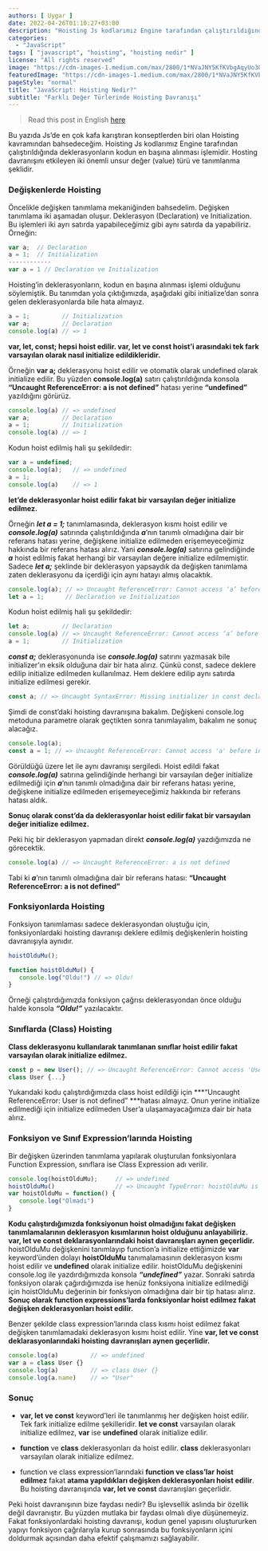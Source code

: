 ```yaml
---
authors: [ Uygar ]
date: 2022-04-26T01:10:27+03:00
description: "Hoisting Js kodlarımız Engine tarafından çalıştırıldığında deklerasyonların kodun en başına alınması işlemidir. Hosting davranışını etkileyen iki önemli unsur değer (value) türü ve tanımlanma şeklidir."
categories:
  - "JavaScript"
tags: [ "javascript", "hoisting", "hoisting nedir" ]
license: "All rights reserved"
image: "https://cdn-images-1.medium.com/max/2800/1*NVaJNY5KfKVbgAqyUo3OhA.png"
featuredImage: "https://cdn-images-1.medium.com/max/2800/1*NVaJNY5KfKVbgAqyUo3OhA.png"
pageStyle: "normal"
title: "JavaScript: Hoisting Nedir?"
subtitle: "Farklı Değer Türlerinde Hoisting Davranışı"
---
```


> Read this post in
> English [here](https://medium.com/@uygardev/what-is-hoisting-in-javascript-how-does-it-work-part-i-on-variables-f7a610c888c)

Bu yazıda Js’de en çok kafa karıştıran konseptlerden biri olan Hoisting kavramından bahsedeceğim. Hoisting Js kodlarımız
Engine tarafından çalıştırıldığında deklerasyonların kodun en başına alınması işlemidir. Hosting davranışını etkileyen
iki önemli unsur değer (value) türü ve tanımlanma şeklidir.

### Değişkenlerde Hoisting

Öncelikle değişken tanımlama mekaniğinden bahsedelim. Değişken tanımlama iki aşamadan oluşur. Deklerasyon (Declaration)
ve Initialization. Bu işlemleri iki ayrı satırda yapabileceğimiz gibi aynı satırda da yapabiliriz. Örneğin:

```js
var a;  // Declaration
a = 1;  // Initialization
------------
var a = 1 // Declaration ve Initialization
```

Hoisting’in deklerasyonların, kodun en başına alınması işlemi olduğunu söylemiştik. Bu tanımdan yola çıktığımızda,
aşağıdaki gibi initialize’dan sonra gelen deklerasyonlarda bile hata almayız.

```js
a = 1;         // Initialization
var a;         // Declaration
console.log(a) // => 1
```

**var, let, const; hepsi hoist edilir. var, let ve const hoist’i arasındaki tek fark varsayılan olarak nasıl initialize
edildikleridir.**

Örneğin **var a;** deklerasyonu hoist edilir ve otomatik olarak undefined olarak initialize edilir. Bu yüzden
**console.log(a)** satırı çalıştırıldığında konsola **“Uncaught ReferenceError: a is not defined”** hatası yerine
**“undefined”** yazıldığını görürüz.

```js
console.log(a) // => undefined
var a;         // Declaration
a = 1;         // Initialization
console.log(a) // => 1
```

Kodun hoist edilmiş hali şu şekildedir:

```js
var a = undefined;
console.log(a);   // => undefined
a = 1;
console.log(a)    // => 1
```

**let’de deklerasyonlar hoist edilir fakat bir varsayılan değer initialize edilmez.**

Örneğin **_let a = 1;_** tanımlamasında, deklerasyon kısmı hoist edilir ve ***console.log(a)*** satırında
çalıştırıldığında ***a***’nın tanımlı olmadığına dair bir referans hatası yerine, değişkene initialize edilmeden
erişemeyeceğimiz hakkında bir referans hatası alırız. Yani **_console.log(a)_** satırına gelindiğinde **_a_** hoist
edilmiş fakat herhangi bir varsayılan değere initialize edilmemiştir. Sadece **_let a;_** şeklinde bir deklerasyon
yapsaydık da değişken tanımlama zaten deklerasyonu da içerdiği için aynı hatayı almış olacaktık.

```js
console.log(a); // => Uncaught ReferenceError: Cannot access ‘a’ before initialization”
let a = 1;      // Declaration ve Initialization
```

Kodun hoist edilmiş hali şu şekildedir:

```js
let a;         // Declaration
console.log(a) // => Uncaught ReferenceError: Cannot access ‘a’ before initialization”
a = 1;         // Initialization
```

**_const a;_** deklerasyonunda ise **_console.log(a)_** satırını yazmasak bile initializer’ın eksik olduğuna dair bir hata
alırız. Çünkü const, sadece deklere edilip initialize edilmeden kullanılmaz. Hem deklere edilip aynı satırda initialize
edilmesi gerekir.

```js
const a; // => Uncaught SyntaxError: Missing initializer in const declaration"
```

Şimdi de const’daki hoisting davranışına bakalım. Değişkeni console.log metoduna parametre olarak geçtikten sonra
tanımlayalım, bakalım ne sonuç alacağız.

```js
console.log(a);
const a = 1; // => Uncaught ReferenceError: Cannot access 'a' before initialization
```

Görüldüğü üzere let ile aynı davranışı sergiledi. Hoist edildi fakat **_console.log(a)_** satırına gelindiğinde herhangi
bir varsayılan değer initialize edilmediği için **_a_**’nın tanımlı olmadığına dair bir referans hatası yerine,
değişkene initialize edilmeden erişemeyeceğimiz hakkında bir referans hatası aldık.

**Sonuç olarak const’da da deklerasyonlar hoist edilir fakat bir varsayılan değer initialize edilmez.**

Peki hiç bir deklerasyon yapmadan direkt **_console.log(a)_** yazdığımızda ne görecektik.

```js
console.log(a) // => Uncaught ReferenceError: a is not defined
```

Tabi ki **_a_**’nın tanımlı olmadığına dair bir referans hatası: **“Uncaught ReferenceError: a is not defined”**

### Fonksiyonlarda Hoisting

Fonksiyon tanımlaması sadece deklerasyondan oluştuğu için, fonksiyonlardaki hoisting davranışı deklere edilmiş
değişkenlerin hoisting davranışıyla aynıdır.
```js
hoistOlduMu();

function hoistOlduMu() {
   console.log("Oldu!") // => Oldu!
}
```

Örneği çalıştırdığımızda fonksiyon çağrısı deklerasyondan önce olduğu halde konsola **_“Oldu!”_** yazılacaktır.

### Sınıflarda (Class) Hoisting

**Class deklerasyonu kullanılarak tanımlanan sınıflar hoist edilir fakat varsayılan olarak initialize edilmez.**
```js
const p = new User(); // => Uncaught ReferenceError: Cannot access 'User' before initialization
class User {...}
```

Yukarıdaki kodu çalıştırdığımızda class hoist edildiği için ***“Uncaught ReferenceError: User is not defined” ***hatası
almayız. Onun yerine initialize edilmediği için initialize edilmeden User’a ulaşamayacağımıza dair bir hata alırız.

### Fonksiyon ve Sınıf Expression’larında Hoisting

Bir değişken üzerinden tanımlama yapılarak oluşturulan fonksiyonlara Function Expression, sınıflara ise Class Expression
adı verilir.
```js
console.log(hoistOlduMu);     // => undefined
hoistOlduMu()                 // => Uncaught TypeError: hoistOlduMu is not a function
var hoistOlduMu = function() {
   console.log("Olmadı")
}
```

**Kodu çalıştırdığımızda fonksiyonun hoist olmadığını fakat değişken tanımlamalarının deklerasyon kısımlarının hoist
olduğunu anlayabiliriz. **var, let ve const** deklarasyonlarındaki hoist davranışları aynen geçerlidir.** hoistOlduMu
değişkenini tanımlayıp function’a initialize ettiğimizde **var** keyword’ünden dolayı **hoistOlduMu**
tanımalamasının deklerasyon kısmı hoist edilir ve **undefined** olarak initialize edilir. hoistOlduMu değişkenini
console.log ile yazdırdığımızda konsola **_“undefined”_** yazar. Sonraki satırda fonksiyon olarak çağırdığımızda ise
henüz fonksiyona initialize edilmediği için hoistOlduMu değerinin bir fonksiyon olmadığına dair bir tip hatası alırız.
**Sonuç olarak function expressions’larda fonksiyonlar hoist edilmez fakat değişken deklerasyonları hoist edilir.**

Benzer şekilde class expression’larında class kısmı hoist edilmez fakat değişken tanımlamadaki deklerasyon kısmı hoist
edilir. Yine **var, let ve const deklarasyonlarındaki hoisting davranışları aynen geçerlidir.**
```js
console.log(a)         // => undefined
var a = class User {}
console.log(a)         // => class User {}
console.log(a.name)    // => "User"
```

### Sonuç

* **var, let **ve** const** keyword’leri ile tanımlanmış her değişken hoist edilir. Tek fark initialize edilme
  şekilleridir. **let ve const** varsayılan olarak initialize edilmez, **var** ise **undefined** olarak initialize
  edilir.

* **function** ve **class** deklerasyonları da hoist edilir. **class** deklerasyonları varsayılan olarak initialize
  edilmez.

* function ve class expression’larındaki **function ve class’lar** **hoist edilmez** fakat **atama yapıldıkları değişken
  deklerasyonları hoist edilir**. Bu hoisting davranışında **var, let **ve** const** davranışları geçerlidir.

Peki hoist davranışının bize faydası nedir? Bu işlevsellik aslında bir özellik değil davranıştır. Bu yüzden mutlaka bir
faydası olmalı diye düşünemeyiz. Fakat fonksiyonlardaki hoisting davranışı, kodun genel yapısını oluştururken yapıyı
fonksiyon çağrılarıyla kurup sonrasında bu fonksiyonların içini doldurmak açısından daha efektif çalışmamızı
sağlayabilir.


